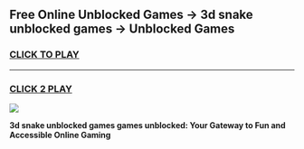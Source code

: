 
## Free Online Unblocked Games → 3d snake unblocked games → Unblocked Games
<h3>
<a href="https://premium.freeplayer.one?title=3d_snake_unblocked_games&ref=21F">CLICK TO PLAY</a></h3>
<hr>

<h3>
<a href="https://premium.freeplayer.one?title=3d_snake_unblocked_games&ref=21F">CLICK 2 PLAY</a>
  
</h3>

<a href="https://premium.freeplayer.one?title=3d_snake_unblocked_games&ref=21F/"><img src="https://clearcache.store/games.png"></a>


**3d snake unblocked games games unblocked: Your Gateway to Fun and Accessible Online Gaming**
